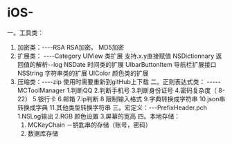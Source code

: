 # iOS-
一。工具类：
 1)	加密类：----RSA
    RSA加密。
    MD5加密
 2)	扩展类：  ----Category
    UIView              类扩展 支持.x.y直接赋值
    NSDictionnary       返回值的解析--log
    NSDate              时间类的扩展
    UIbarButtonItem     导航栏扩展接口
    NSString            字符串类的扩展
    UIColor             颜色类的扩展
 3) 压缩类：----zip      使用时需要重新到gitHub上下载
二。正则表达式类： -----MCToolManager
    1.判断QQ
    2.判断手机号
    3.判断身份证号
    4.密码复杂度（ 8-22）
    5.银行卡
    6.邮箱
    7.ip判断
    8 限制输入格式
    9.字典转换成字符串
    10.json串转换成字典
    11.其他类型转换字符串
 三。宏定义：---PrefixHeader.pch
    1.NSLog输出
    2.RGB  颜色设置
    3.屏幕的宽高
 四。本地存储： 
    1. MCKeyChain   －钥匙串的存储（账号，密码）
    2. 数据库存储
